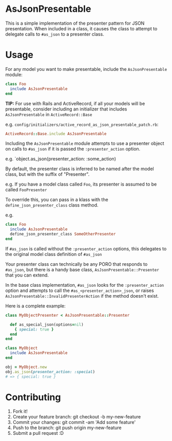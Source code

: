 # AsJsonPresentable

This is a simple implementation of the presenter pattern for JSON presentation.
When included in a class, it causes the class to attempt to delegate calls to
`#as_json` to a presenter class.

# Usage

For any model you want to make presentable, include the `AsJsonPresentable` module:
```ruby
class Foo
  include AsJsonPresentable
end
```

**TIP:** For use with Rails and ActiveRecord, if all your models will be presentable,
consider including an initializer that includes `AsJsonPresentable` in
`ActiveRecord::Base`

e.g.
`config/initializers/active_record_as_json_presentable_patch.rb`:
```ruby
ActiveRecord::Base.include AsJsonPresentable
```

Including the `AsJsonPresentable` module attempts to use a presenter object
on calls to `#as_json` if it is passed the `:presenter_action` option.

e.g. `object.as_json(presenter_action: :some_action)

By default, the presenter class is inferred to be named after the model class,
but with the suffix of "Presenter".

e.g. If you have a model class called `Foo`,
its presenter is assumed to be called `FooPresenter`

To override this, you can pass in a klass with the `define_json_presenter_class`
class method.

e.g.
```ruby
class Foo
  include AsJsonPresentable
  define_json_presenter_class SomeOtherPresenter
end
```

If `#as_json` is called without the `:presenter_action` options,
this delegates to the original model class definition of `#as_json`

Your presenter class can technically be any PORO that responds to `#as_json`,
but there is a handy base class, `AsJsonPresentable::Presenter` that you
can extend.

In the base class implementation, `#as_json` looks for the `:presenter_action`
option and attempts to call the `#as_<presenter_action>_json`, or raises
`AsJsonPresentable::InvalidPresenterAction` if the method doesn't exist.

Here is a complete example:
```ruby
class MyObjectPresenter < AsJsonPresentable::Presenter

  def as_special_json(options=nil)
    { special: true }
  end
end
```

```ruby
class MyObject
  include AsJsonPresentable
end
```

```ruby
obj = MyObject.new
obj.as_json(presenter_action: :special)
# => { special: true }
```

# Contributing

 1. Fork it!
 2. Create your feature branch: git checkout -b my-new-feature
 3. Commit your changes: git commit -am 'Add some feature'
 4. Push to the branch: git push origin my-new-feature
 5. Submit a pull request :D

